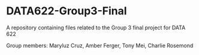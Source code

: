 # DATA622-Group3-Final
A repository containing files related to the Group 3 final project for DATA 622

Group members: Maryluz Cruz, Amber Ferger, Tony Mei, Charlie Rosemond

